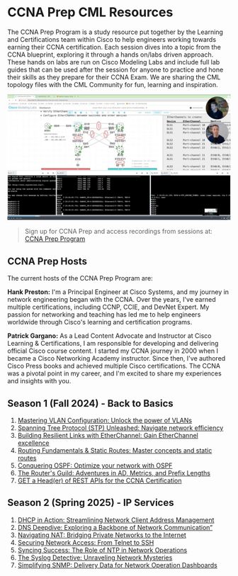 # CCNA Prep CML Resources
The CCNA Prep Program is a study resource put together by the Learning and Certifications team within Cisco to help engineers working towards earning their CCNA certification.  Each session dives into a topic from the CCNA blueprint, exploring it through a hands on/labs driven approach. These hands on labs are run on Cisco Modeling Labs and include full lab guides that can be used after the session for anyone to practice and hone their skills as they prepare for their CCNA Exam.  We are sharing the CML topology files with the CML Community for fun, learning and inspiration. 

![](ccnaprep-01.jpg)

> Sign up for CCNA Prep and access recordings from sessions at: [CCNA Prep Program](https://learningnetwork.cisco.com/s/ccna-live-stream)

## CCNA Prep Hosts 
The current hosts of the CCNA Prep Program are: 

**Hank Preston:** I'm a Principal Engineer at Cisco Systems, and my journey in network engineering began with the CCNA. Over the years, I've earned multiple certifications, including CCNP, CCIE, and DevNet Expert. My passion for networking and teaching has led me to help engineers worldwide through Cisco's learning and certification programs.

**Patrick Gargano:** As a Lead Content Advocate and Instructor at Cisco Learning & Certifications, I am responsible for developing and delivering official Cisco course content. I started my CCNA journey in 2000 when I became a  Cisco Networking Academy instructor. Since then, I've authored Cisco Press books and achieved multiple Cisco certifications. The CCNA was a pivotal point in my career, and I'm excited to share my experiences and insights with you.

## Season 1 (Fall 2024) - Back to Basics 

1. [Mastering VLAN Configuration: Unlock the power of VLANs](s1e1/README.md)
1. [Spanning Tree Protocol (STP) Unleashed: Navigate network efficiency](s1e2/README.md)
1. [Building Resilient Links with EtherChannel: Gain EtherChannel excellence](s1e3/README.md)
1. [Routing Fundamentals & Static Routes: Master concepts and static routes](s1e4/README.md)
1. [Conquering OSPF: Optimize your network with OSPF](s1e5/README.md)
1. [The Router's Guild: Adventures in AD, Metrics, and Prefix Lengths](s1e4/README.md)
1. [GET a Head(er) of REST APIs for the CCNA Certification](s1e7/README.md)

## Season 2 (Spring 2025) - IP Services

1. [DHCP in Action: Streamlining Network Client Address Management](s2e1/README.md)
1. [DNS Deepdive: Exploring a Backbone of Network Communication”](s2e2/README.md)
1. [Navigating NAT: Bridging Private Networks to the Internet](s2e3/README.md)
1. [Securing Network Access: From Telnet to SSH](s2e4/README.md)
1. [Syncing Success: The Role of NTP in Network Operations](s2e5/README.md)
1. [The Syslog Detective: Unraveling Network Mysteries](s2e6/README.md)
1. [Simplifying SNMP: Delivery Data for Network Operation Dashboards](s2e7/README.md) 
